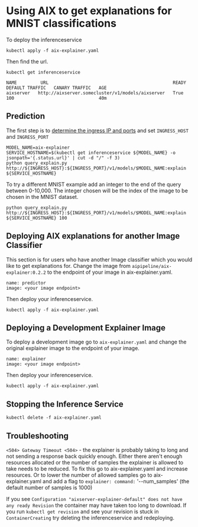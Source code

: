 # Using AIX to get explanations for MNIST classifications

To deploy the inferenceservice

`kubectl apply -f aix-explainer.yaml`

Then find the url.

`kubectl get inferenceservice`

```
NAME         URL                                               READY   DEFAULT TRAFFIC   CANARY TRAFFIC   AGE
aixserver   http://aixserver.somecluster/v1/models/aixserver   True    100                                40m
```

## Prediction
The first step is to [determine the ingress IP and ports](../../../../../README.md#determine-the-ingress-ip-and-ports) and set `INGRESS_HOST` and `INGRESS_PORT`

```
MODEL_NAME=aix-explainer
SERVICE_HOSTNAME=$(kubectl get inferenceservice ${MODEL_NAME} -o jsonpath='{.status.url}' | cut -d "/" -f 3)
python query_explain.py http://${INGRESS_HOST}:${INGRESS_PORT}/v1/models/$MODEL_NAME:explain ${SERVICE_HOSTNAME}
```

To try a different MNIST example add an integer to the end of the query between 0-10,000. The integer chosen will be the index of the image to be chosen in the MNIST dataset.

```
python query_explain.py http://${INGRESS_HOST}:${INGRESS_PORT}/v1/models/$MODEL_NAME:explain ${SERVICE_HOSTNAME} 100
```

## Deploying AIX explanations for another Image Classifier

This section is for users who have another Image classifier which you would like to get explanations for. Change the image from `aipipeline/aix-explainer:0.2.2` to the endpoint of your image in aix-explainer.yaml.

```
name: predictor
image: <your image endpoint>
```

Then deploy your inferenceservice.

`kubectl apply -f aix-explainer.yaml`

## Deploying a Development Explainer Image

To deploy a development image go to `aix-explainer.yaml` and change the original explainer image to the endpoint of your image.

```
name: explainer
image: <your image endpoint>
```

Then deploy your inferenceservice.

`kubectl apply -f aix-explainer.yaml`

## Stopping the Inference Service

`kubectl delete -f aix-explainer.yaml`

## Troubleshooting

`<504> Gateway Timeout <504>` - the explainer is probably taking to long and not sending a response back quickly enough. Either there aren't enough resources allocated or the number of samples the explainer is allowed to take needs to be reduced. To fix this go to aix-explainer.yaml and increase resources. Or to lower the number of allowed samples go to aix-explainer.yaml and add a flag to `explainer: command:` '--num_samples' (the default number of samples is 1000)

If you see `Configuration "aixserver-explainer-default" does not have any ready Revision` the container may have taken too long to download. If you run `kubectl get revision` and see your revision is stuck in `ContainerCreating` try deleting the inferenceservice and redeploying.
